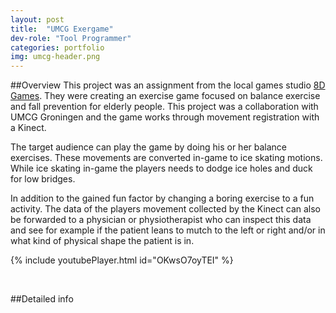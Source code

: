 ```yaml
---
layout: post
title:  "UMCG Exergame"
dev-role: "Tool Programmer"
categories: portfolio
img: umcg-header.png
---
```

##Overview
This project was an assignment from the local games studio [8D Games][8dgames]. They were creating an exercise game focused on balance exercise and fall prevention for elderly people. This project was a collaboration with UMCG Groningen and the game works through movement registration with a Kinect.


The target audience can play the game by doing his or her balance exercises. These movements are converted in-game to ice skating motions. While ice skating in-game the players needs to dodge ice holes and duck for low bridges.


In addition to the gained fun factor by changing a boring exercise to a fun activity. The data of the players movement collected by the Kinect can also be forwarded to a physician or physiotherapist who can inspect this data and see for example if the patient leans to mutch to the left or right and/or in what kind of physical shape the patient is in.



{% include youtubePlayer.html id="OKwsO7oyTEI" %}

<br>

##Detailed info


[8dgames]: http://www.8d-games.nl/
